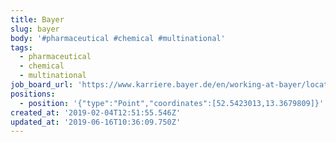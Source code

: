 ```yaml
---
title: Bayer
slug: bayer
body: '#pharmaceutical #chemical #multinational'
tags:
  - pharmaceutical
  - chemical
  - multinational
job_board_url: 'https://www.karriere.bayer.de/en/working-at-bayer/locations/berlin/jobs/'
positions:
  - position: '{"type":"Point","coordinates":[52.5423013,13.3679809]}'
created_at: '2019-02-04T12:51:55.546Z'
updated_at: '2019-06-16T10:36:09.750Z'
---
```


